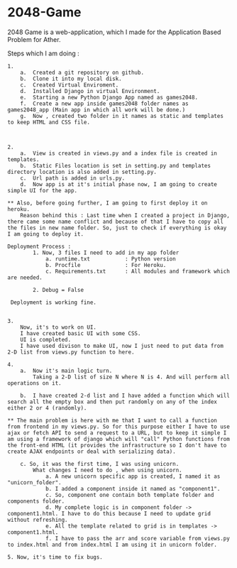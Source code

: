 # 2048-Game
2048 Game is a web-application, which I made for the Application Based Problem for Ather.


Steps which I am doing :
    
    1. 
        a.  Created a git repository on github.
        b.  Clone it into my local disk.
        c.  Created Virtual Enviroment.
        d.  Installed Django in virtual Environment.
        e.  Starting a new Python Django App named as games2048.
        f.  Create a new app inside games2048 folder names as games2048_app (Main app in which all work will be done.)
        g.  Now , created two folder in it names as static and templates to keep HTML and CSS file.
    
    
    
    2.
        a.  View is created in views.py and a index file is created in templates.
        b.  Static Files location is set in setting.py and templates directory location is also added in setting.py.
        c.  Url path is added in urls.py.
        d.  Now app is at it's initial phase now, I am going to create simple UI for the app.

    ** Also, before going further, I am going to first deploy it on heroku.
        Reason behind this : Last time when I created a project in Django, there came some name conflict and because of that I have to copy all the files in new name folder. So, just to check if everything is okay I am going to deploy it.

    Deployment Process :
            1. Now, 3 files I need to add in my app folder
                a. runtime.txt           : Python version
                b. Procfile              : For Heroku.
                c. Requirements.txt      : All modules and framework which are needed.
            
            2. Debug = False

     Deployment is working fine.
    

    3.
        Now, it's to work on UI.
        I have created basic UI with some CSS.
        UI is completed.
        I have used divison to make UI, now I just need to put data from 2-D list from views.py function to here.

    4. 
        a.  Now it's main logic turn.
            Taking a 2-D list of size N where N is 4. And will perform all operations on it.
        
        b.  I have created 2-d list and I have added a function which will search all the empty box and then put randomly on any of the index either 2 or 4 (randomly).

    ** The main problem is here with me that I want to call a function from frontend in my views.py. So for this purpose either I have to use ajax or fetch API to send a request to a URL, but to keep it simple I am using a framework of django which will "call" Python functions from the front-end HTML (it provides the infrastructure so I don't have to create AJAX endpoints or deal with serializing data).

        c. So, it was the first time, I was using unicorn.
            What changes I need to do , when using unicorn.
                a. A new unicorn specific app is created, I named it as "unicorn_folder".
                b. I added a component inside it named as "component1". 
                c. So, component one contain both template folder and components folder.
                d. My complete logic is in component folder -> component1.html. I have to do this because I need to update grid without refreshing.
                e. All the template related to grid is in templates -> component1.html.
                f. I have to pass the arr and score variable from views.py to index.html and from index.html I am using it in unicorn folder.

    5. Now, it's time to fix bugs.

